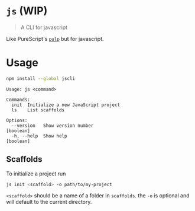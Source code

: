# `js` (WIP)
> A CLI for javascript

Like PureScript's [`pulp`](https://github.com/bodil/pulp) but for javascript.

# Usage

```sh
npm install --global jscli
```

```
Usage: js <command>

Commands:
  init  Initialize a new JavaScript project
  ls    List scaffolds

Options:
  --version   Show version number                                      [boolean]
  -h, --help  Show help                                                [boolean]
```

## Scaffolds

To initialize a project run

```sh
js init <scaffold> -o path/to/my-project
```

`<scaffold>` should be a name of a folder in `scaffolds`.
the `-o` is optional and will default to the current directory.
